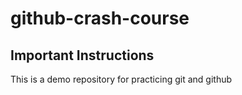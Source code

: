 # github-crash-course
## Important Instructions 

This is a demo repository for practicing git and github
